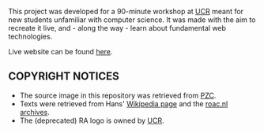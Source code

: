 This project was developed for a 90-minute workshop at [UCR](https://ucr.nl/) meant for new students unfamiliar with computer science. It was made with the aim to recreate it live, and - along the way - learn about fundamental web technologies.

Live website can be found [here](https://desagaz.github.io/artisanal-web-project/).

## COPYRIGHT NOTICES
- The source image in this repository was retrieved from [PZC](https://zeelandboeken.pzc.nl/?p=2129).
- Texts were retrieved from Hans' [Wikipedia page](https://en.wikipedia.org/wiki/Hans_Adriaansens) and the [roac.nl archives](https://web.archive.org/web/20110718002040/http://www.roac.nl/roac/staff.phtml?st=adriaansens).
- The (deprecated) RA logo is owned by [UCR](https://ucr.nl/).
